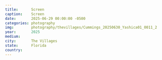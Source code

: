 ```yaml
---
title:  	Screen
caption:	Screen
date:   	2025-06-29 00:00:00 -0500
categories: photography
img:		photography/thevillages/Cummings_20250630_Yashica01_0011_2.jpg
year:		2025
medium:
city:		The Villages
state:		Florida
country:
---
```

